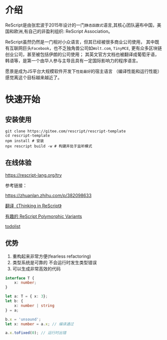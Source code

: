 # 介绍

ReScript是由张宏波于2015年设计的一门`静态函数式`语言,其核心团队遍布中国，美国和欧洲,有自己的非盈利组织: ReScript Association。

ReScript虽然仍然是一门相对小众语言，但其已经被很多商业公司使用， 其中既有互联网巨头`Facebook`，也不乏独角兽公司如`Wolt.com`, `TinyMCE`, 更有众多区块链创业公司，甚至被包括伊朗的公司使用； 其英文官方文档也被翻译成葡萄牙语，韩语等，是第一个由华人参与主导且具有一定国际影响力的程序语言。

愿景是成为JS平台大规模软件开发下`性能最好`的宿主语言 （编译性能和运行性能）感觉离这个目标越来越近了。


# 快速开始

## 安装使用

```shell
git clone https://gitee.com/rescript/rescript-template
cd rescript-template
npm install # 安装
npx rescript build -w # 构建并处于监听模式
```

## 在线体验
https://rescript-lang.org/try


参考链接：

https://zhuanlan.zhihu.com/p/382098633

[翻译《Thinking in ReScript》](https://zhuanlan.zhihu.com/p/404476040)

[有趣的 ReScript Polymorphic Variants](https://zhuanlan.zhihu.com/p/408015972)

[todolist](https://zhuanlan.zhihu.com/p/412050290)

## 优势

1. 重构起来非常方便(fearless refactoring) 
2. 类型系统是可靠的 不会运行时发生类型错误
3. 可以生成非常高效的代码

```ts
interface T {
    x: number;
}

let a: T = { x: 3};
let b: {
    x: number | string
} = a;

b.x = 'unsound';
let x: number = a.x; // 编译通过

a.x.toFixed(0); // 运行时出错

```
